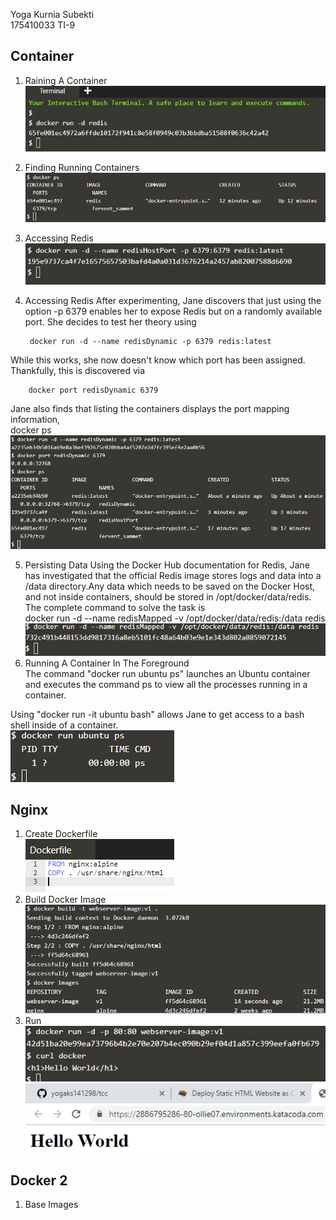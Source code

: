 Yoga Kurnia Subekti  
175410033
TI-9  

## Container  
1. Raining A Container
![1](image/1.png)
  
2. Finding Running Containers  
![2](image/2.PNG)

3. Accessing Redis
![3](image/3.PNG)

4. Accessing Redis
After experimenting, Jane discovers that just using the option -p 6379 enables her to expose Redis but on a randomly available port. She decides to test her theory using 

        docker run -d --name redisDynamic -p 6379 redis:latest 

While this works, she now doesn't know which port has been assigned. Thankfully, this is discovered via   

        docker port redisDynamic 6379   
  
Jane also finds that listing the containers displays the port mapping information,   
        docker ps   
![4](image/4.png)
  
5. Persisting Data
Using the Docker Hub documentation for Redis, Jane has investigated that the official Redis image stores logs and data into a /data directory.Any data which needs to be saved on the Docker Host, and not inside containers, should be stored in /opt/docker/data/redis. The complete command to solve the task is   
    docker run -d --name redisMapped -v /opt/docker/data/redis:/data redis
![5](image/5.png)
6. Running A Container In The Foreground  
The command "docker run ubuntu ps" launches an Ubuntu container and executes the command ps to view all the processes running in a container.

Using "docker run -it ubuntu bash" allows Jane to get access to a bash shell inside of a container.  
![6](image/6.png)
  
## Nginx 
1.  Create Dockerfile  
![7](image/7.png)
2. Build Docker Image
![8](image/8.png)
3. Run
![9](image/9.png)  
![91](image/91.png)

## Docker 2
1. Base Images
